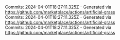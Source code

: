 Commits: 2024-04-01T18:27:11.325Z - Generated via https://github.com/marketplace/actions/artificial-grass
<br>
Commits: 2024-04-01T18:27:11.325Z - Generated via https://github.com/marketplace/actions/artificial-grass
<br>
Commits: 2024-04-01T18:27:11.325Z - Generated via https://github.com/marketplace/actions/artificial-grass
<br>

